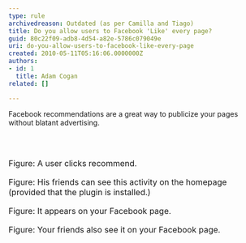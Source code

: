 ```yaml
---
type: rule
archivedreason: Outdated (as per Camilla and Tiago)
title: Do you allow users to Facebook 'Like' every page?
guid: 80c22f09-adb8-4d54-a82e-5786c079049e
uri: do-you-allow-users-to-facebook-like-every-page
created: 2010-05-11T05:16:06.0000000Z
authors:
- id: 1
  title: Adam Cogan
related: []

---
```



Facebook recommendations are a great way to publicize your pages without blatant advertising. 

<br><excerpt class='endintro'></excerpt><br>

  <img alt="" src="/Standards/Communication/RulesToBetterSocialNetworking/PublishingImages/Facebook_Recommend01.jpg" /> <br>
<font class="ms-rteCustom-FigureNormal" size="+0">Figure&#58; A user clicks recommend. <br>
</font><br>
<img alt="" src="/Standards/Communication/RulesToBetterSocialNetworking/PublishingImages/Facebook_Recommend02.jpg" /><br>
<font class="ms-rteCustom-FigureNormal" size="+0">Figure&#58; His friends can see this activity on the homepage (provided that the plugin is installed.) </font><br>
<br>
<img alt="" src="/Standards/Communication/RulesToBetterSocialNetworking/PublishingImages/Facebook_Recommend03.jpg" /><br>
<font class="ms-rteCustom-FigureNormal" size="+0">Figure&#58; It appears on your Facebook page.</font><br>
<br>
<img alt="" src="/Standards/Communication/RulesToBetterSocialNetworking/PublishingImages/Facebook_Recommend04.jpg" /><br>
<font class="ms-rteCustom-FigureNormal" size="+0">Figure&#58; Your friends also see it on your Facebook page.</font><br>




